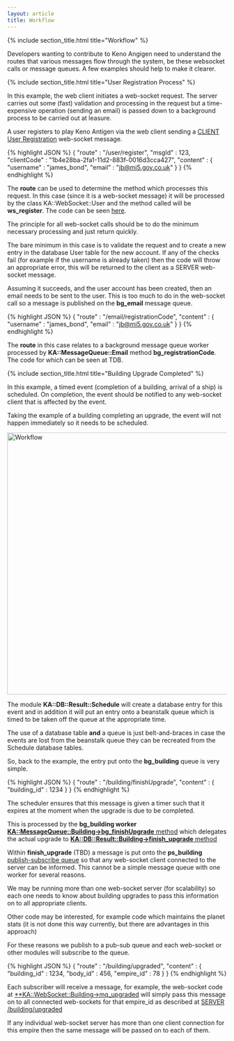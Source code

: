 ```yaml
---
layout: article
title: Workflow
---
```



{% include section_title.html title="Workflow" %}

Developers wanting to contribute to Keno Angigen need to understand the
routes that various messages flow through the system, be these websocket
calls or message queues. A few examples should help to make it clearer.


{% include section_title.html title="User Registration Process" %}

In this example, the web client initiates a web-socket request. The 
server carries out some (fast) validation and processing in the
request but a time-expensive operation (sending an email) is passed
down to a background process to be carried out at leasure.

A user registers to play Keno Antigen via the web client sending a 
[CLIENT User Registration](/api/user.html) web-socket message.

{% highlight JSON %}
{
  "route"           : "/user/register",
  "msgId"           : 123,
  "clientCode"      : "1b4e28ba-2fa1-11d2-883f-0016d3cca427",
  "content"         : {
    "username"        : "james_bond",
    "email"           : "jb@mi5.gov.co.uk"
  }
}
{% endhighlight %}

The **route** can be used to determine the method which processes this
request. In this case (since it is a web-socket message)
it will be processed by the class KA::WebSocket::User and the method
called will be **ws_register**. The code can be seen 
[here](https://github.com/Kantigen/ka-server/blob/master/lib/KA/WebSocket/User.pm#L104).

The principle for all web-socket calls should be to do the minimum
necessary processing and just return quickly.

The bare minimum in this case is to validate the request and to create
a new entry in the database User table for the new account. If any of
the checks fail (for example if the username is already taken) then the
code will throw an appropriate error, this will be returned to the
client as a SERVER web-socket message.

Assuming it succeeds, and the user account has been created, then
an email needs to be sent to the user. This is too much to do in the
web-socket call so a message is published on the **bg_email** message
queue.

{% highlight JSON %}
{
  "route"           : "/email/registrationCode",
  "content"         : {
    "username"        : "james_bond",
    "email"           : "jb@mi5.gov.co.uk"
  }
}
{% endhighlight %}

The **route** in this case relates to a background message queue worker
processed by **KA::MessageQueue::Email** method **bg_registrationCode**.
The code for which can be seen at TDB.


{% include section_title.html title="Building Upgrade Completed" %}

In this example, a timed event (completion of a building, arrival of
a ship) is scheduled. On completion, the event should be notified to
any web-socket client that is affected by the event.

Taking the example of a building completing an upgrade, the event
will not happen immediately so it needs to be scheduled.

<img src="/images/workflow1.png" alt="Workflow" style="width: 600px;"/>

The module **KA::DB::Result::Schedule** will create a database entry
for this event and in addition it will put an entry onto a beanstalk
queue which is timed to be taken off the queue at the appropriate time.

The use of a database table **and** a queue is just belt-and-braces
in case the events are lost from the beanstalk queue they can be
recreated from the Schedule database tables.

So, back to the example, the entry put onto the **bg_building** queue
is very simple.

{% highlight JSON %}
{
  "route"           : "/building/finishUpgrade",
  "content"         : {
    "building_id"     : 1234
  }
}
{% endhighlight %}

The scheduler ensures that this message is given a timer such that
it expires at the moment when the upgrade is due to be completed.

This is processed by the **bg_building worker** 
[**KA::MessageQueue::Building->bg_finishUpgrade** method](https://github.com/Kantigen/ka-server/blob/master/lib/KA/MessageQueue/Building.pm#L28)
which delegates the actual upgrade to [**KA::DB::Result::Building->finish_upgrade** method](https://github.com/Kantigen/ka-server/blob/master/lib/KA/DB/Result/Building.pm#L992)

Within **finish_upgrade** (TBD) a message is put onto the **ps_building** 
[publish-subscribe queue](/api/mq/ps_intro.html)
so that any web-socket client connected to the server can be informed. This cannot be a simple
message queue with one worker for several reasons.

We may be running more than one web-socket server (for scalability) so each one
needs to know about building upgrades to pass this information on to all
appropriate clients.

Other code may be interested, for example code which maintains the planet stats
(it is not done this way currently, but there are advantages in this approach)

For these reasons we publish to a pub-sub queue and each web-socket or other
modules will subscribe to the queue.

{% highlight JSON %}
{
  "route"           : "/building/upgraded",
  "content"         : {
    "building_id"     : 1234,
    "body_id"         : 456,
    "empire_id"       : 78
  }
}
{% endhighlight %}

Each subscriber will receive a message, for example, the web-socket code at
[**KA::WebSocket::Building->mq_upgraded](https://github.com/Kantigen/ka-server/blob/master/lib/KA/WebSocket/Building.pm#L35)
will simply pass this message on to all connected web-sockets for that empire_id as
described at [SERVER /building/upgraded](/api/building.html)

If any individual web-socket server has more than one client connection
for this empire then the same message will be passed on to each of them.



